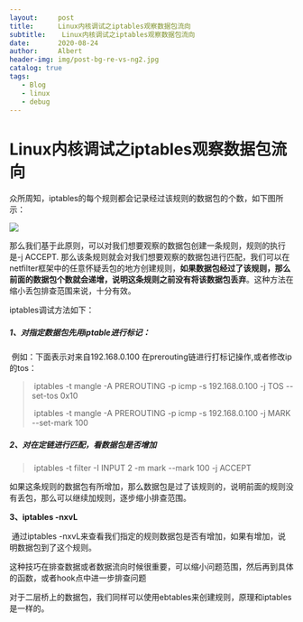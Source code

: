 ```yaml
---
layout:     post
title:      Linux内核调试之iptables观察数据包流向
subtitle:    Linux内核调试之iptables观察数据包流向
date:       2020-08-24
author:     Albert
header-img: img/post-bg-re-vs-ng2.jpg
catalog: true
tags:
   - Blog
   - linux
   - debug
---
```


# Linux内核调试之iptables观察数据包流向

​	众所周知，iptables的每个规则都会记录经过该规则的数据包的个数，如下图所示：

![](https://gitee.com/cclinuxer/blog_image/raw/master/image/image-20200823202154612.png)

​	那么我们基于此原则，可以对我们想要观察的数据包创建一条规则，规则的执行是-j ACCEPT. 那么该条规则就会对我们想要观察的数据包进行匹配，我们可以在netfilter框架中的任意怀疑丢包的地方创建规则，**如果数据包经过了该规则，那么前面的数据包个数就会递增，说明这条规则之前没有将该数据包丢弃**。这种方法在缩小丢包排查范围来说，十分有效。

iptables调试方法如下：

##### 1、对指定数据包先用iptable进行标记：

​	例如：下面表示对来自192.168.0.100 在prerouting链进行打标记操作,或者修改ip的tos：

> ​	iptables -t mangle -A PREROUTING -p icmp -s 192.168.0.100  -j  TOS   --set-tos 0x10
>
> ​	iptables -t mangle -A PREROUTING -p icmp -s 192.168.0.100  -j  MARK   --set-mark 100

##### 2、对在定链进行匹配，看数据包是否增加

> ​	iptables -t filter -I INPUT 2 -m mark --mark 100 -j ACCEPT

​	如果这条规则的数据包有所增加，那么数据包是过了该规则的，说明前面的规则没有丢包，那么可以继续加规则，逐步缩小排查范围。

**3、iptables -nxvL**

​	通过iptables -nxvL来查看我们指定的规则数据包是否有增加，如果有增加，说明数据包到了这个规则。

这种技巧在排查数据或者数据流向时候很重要，可以缩小问题范围，然后再到具体的函数，或者hook点中进一步排查问题

​	对于二层桥上的数据包，我们同样可以使用ebtables来创建规则，原理和iptables是一样的。